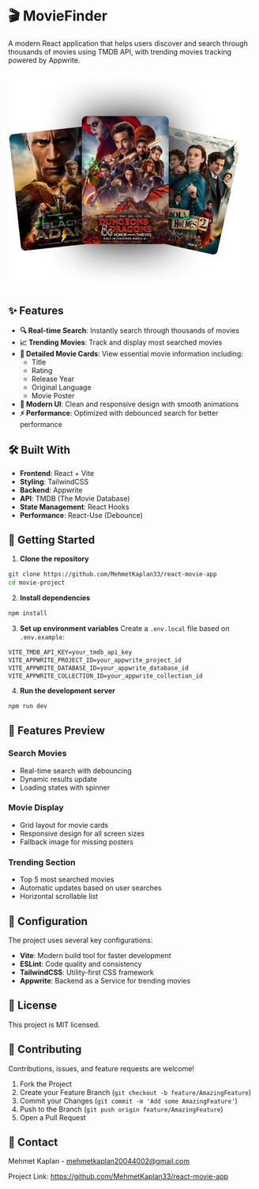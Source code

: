 # 🎬 MovieFinder

A modern React application that helps users discover and search through thousands of movies using TMDB API, with trending movies tracking powered by Appwrite.

![Hero Banner](/public/hero.png)

## ✨ Features

- **🔍 Real-time Search**: Instantly search through thousands of movies
- **📈 Trending Movies**: Track and display most searched movies
- **🎯 Detailed Movie Cards**: View essential movie information including:
  - Title
  - Rating
  - Release Year
  - Original Language
  - Movie Poster
- **💫 Modern UI**: Clean and responsive design with smooth animations
- **⚡ Performance**: Optimized with debounced search for better performance

## 🛠️ Built With

- **Frontend**: React + Vite
- **Styling**: TailwindCSS
- **Backend**: Appwrite
- **API**: TMDB (The Movie Database)
- **State Management**: React Hooks
- **Performance**: React-Use (Debounce)

## 🚀 Getting Started

1. **Clone the repository**
```bash
git clone https://github.com/MehmetKaplan33/react-movie-app
cd movie-project
```

2. **Install dependencies**
```bash
npm install
```

3. **Set up environment variables**
Create a `.env.local` file based on `.env.example`:
```env
VITE_TMDB_API_KEY=your_tmdb_api_key
VITE_APPWRITE_PROJECT_ID=your_appwrite_project_id
VITE_APPWRITE_DATABASE_ID=your_appwrite_database_id
VITE_APPWRITE_COLLECTION_ID=your_appwrite_collection_id
```

4. **Run the development server**
```bash
npm run dev
```

## 📱 Features Preview

### Search Movies
- Real-time search with debouncing
- Dynamic results update
- Loading states with spinner

### Movie Display
- Grid layout for movie cards
- Responsive design for all screen sizes
- Fallback image for missing posters

### Trending Section
- Top 5 most searched movies
- Automatic updates based on user searches
- Horizontal scrollable list

## 🔧 Configuration

The project uses several key configurations:

- **Vite**: Modern build tool for faster development
- **ESLint**: Code quality and consistency
- **TailwindCSS**: Utility-first CSS framework
- **Appwrite**: Backend as a Service for trending movies

## 📝 License

This project is MIT licensed.

## 🤝 Contributing

Contributions, issues, and feature requests are welcome!

1. Fork the Project
2. Create your Feature Branch (`git checkout -b feature/AmazingFeature`)
3. Commit your Changes (`git commit -m 'Add some AmazingFeature'`)
4. Push to the Branch (`git push origin feature/AmazingFeature`)
5. Open a Pull Request

## 💬 Contact

Mehmet Kaplan - mehmetkaplan20044002@gmail.com

Project Link: https://github.com/MehmetKaplan33/react-movie-app
